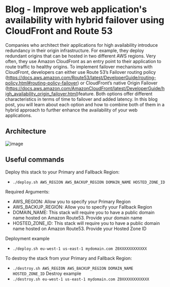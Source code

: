 # Blog - Improve web application's availability with hybrid failover using CloudFront and Route 53

Companies who architect their applications for high availability introduce redundancy in their origin infrastructure. For example, they deploy redundant origins that can be hosted in two different AWS regions. Very often, they use Amazon CloudFront as an entry point to their application to route traffic to healthy origins. To implement failover mechanisms with CloudFront, developers can either use Route 53’s Failover routing policy (https://docs.aws.amazon.com/Route53/latest/DeveloperGuide/routing-policy.html#routing-policy-failover) or CloudFront’s native Origin Failover (https://docs.aws.amazon.com/AmazonCloudFront/latest/DeveloperGuide/high_availability_origin_failover.html)feature. Both options offer different characteristics in terms of time to failover and added latency. In this blog post, you will learn about each option and how to combine both of them in a hybrid approach to further enhance the availability of your web applications.

## Architecture

![image](https://user-images.githubusercontent.com/46141598/179996740-af1d97c7-52af-48cd-9bea-bcd155d5a3c2.png)


## Useful commands

Deploy this stack to your Primary and Fallback Region:
* `./deploy.sh AWS_REGION AWS_BACKUP_REGION DOMAIN_NAME HOSTED_ZONE_ID`

Required Arguments:
* AWS_REGION: Allow you to specify your Primary Region
* AWS_BACKUP_REGION: Allow you to specify your Fallback Region
* DOMAIN_NAME: This stack will require you to have a public domain name hosted on Amazon Route53. Provide your domain name
* HOSTED_ZONE_ID: This stack will require you to have a public domain name hosted on Amazon Route53. Provide your Hosted Zone ID

Deployment example
* `./deploy.sh eu-west-1 us-east-1 mydomain.com Z0XXXXXXXXXXXX`

To destroy the stack from your Primary and Fallback Region:
* `./destroy.sh AWS_REGION AWS_BACKUP_REGION DOMAIN_NAME HOSTED_ZONE_ID`
Destroy example
* `./destroy.sh eu-west-1 us-east-1 mydomain.com Z0XXXXXXXXXXXX`

